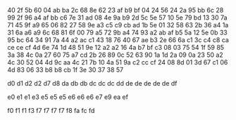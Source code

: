 40
2f  5b
60
04	ab	ba
2c
68  8e
62
23	af  b9	bf
04
24	56
24
2a  95	bb
6c
28  99
2f
96  a4	af  bb	c6
7e
31  ad
08
4e  9a	b9
2d
5c  5e
57
10	5e  79	bd
13
30  7a
71
45  9f	a9
65
06  82
27
58	9e	a3  c5	c9	cb
ad
1b	5e
01
32	58	63
2b
36  a4
1a
31	6a	a6	a9
6c
68  81
6f
00	79	a5
72
9b	a4
74
93	a2  ab	af	b5
5a
12  5e
0b
33	95  bc
64
34  91
7a
44	a2  ac	c1
43
18  76
40
67	ae	b3
2e
66  6a
c1
3c	c4  c8	ca	ce	ce	cf
4d
6e	74
1d
48	51  9e
12
a2	a2
16
4a	b7  bf	c3
08
03  75
54
1f  59	85
3a
38	4c
0a
27	60  75  a7	cd
2b
26  89
0c
52	63  90
1a
1d  2a
09
0a	23	50	a2
4c
30	52
04
4d	9c	aa
4c
21	7b
10
4a	51	9a	c2	cc	cf
24
08  8d
01
3d	67  c1
06
4d	83
06
33	b8	b8	cb
1f
3e	30
37
38	57

d0
d1
d2  d2
d7
d8
da
db	db
dc	dc	dc
dd
de	de	de	de	de
df

e0
e1	e1
e3
e5	e5	e5
e6	e6  e6
e7
e9
ea
ef

f0
f1	f1
f3
f7	f7  f7	f7
f8
fa
fc
fd
